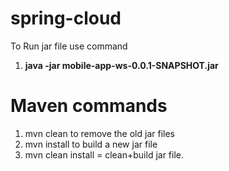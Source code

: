 # spring-cloud

To Run jar file use command
1. **java -jar mobile-app-ws-0.0.1-SNAPSHOT.jar**

Maven commands
=============
1. mvn clean to remove the old jar files
2. mvn install to build a new jar file
3. mvn clean install = clean+build jar file.
